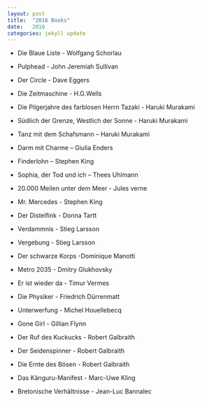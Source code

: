 ```yaml
---
layout: post
title:  "2016 Books"
date:   2016 
categories: jekyll update
---
```


* Die Blaue Liste - Wolfgang Schorlau 

* Pulphead - John Jeremiah Sullivan 

* Der Circle - Dave Eggers 

* Die Zeitmaschine - H.G.Wells 

* Die Pilgerjahre des farblosen Herrn Tazaki - Haruki Murakami 

* Südlich der Grenze, Westlich der Sonne - Haruki Murakami 

* Tanz mit dem Schafsmann – Haruki Murakami 

* Darm mit Charme – Giulia Enders 

* Finderlohn – Stephen King 

* Sophia, der Tod und ich – Thees Uhlmann 

* 20.000 Meilen unter dem Meer - Jules verne  

* Mr. Mercedes - Stephen King  

* Der Distelfink - Donna Tartt 

* Verdammnis - Stieg Larsson

* Vergebung - Stieg Larsson

* Der schwarze Korps -Dominique Manotti  

* Metro 2035 - Dmitry Glukhovsky

* Er ist wieder da - Timur Vermes 

* Die Physiker - Friedrich Dürrenmatt  

* Unterwerfung - Michel Houellebecq 

* Gone Girl - Gillian Flynn 

* Der Ruf des Kuckucks - Robert Galbraith   

* Der Seidenspinner - Robert Galbraith 

* Die Ernte des Bösen - Robert Galbraith 

* Das Känguru-Manifest - Marc-Uwe Kling 

* Bretonische Verhältnisse - Jean-Luc Bannalec

 